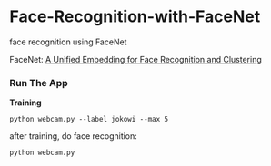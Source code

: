 # Face-Recognition-with-FaceNet
face recognition using FaceNet

FaceNet: [A Unified Embedding for Face Recognition and Clustering](https://arxiv.org/abs/1503.03832)

### Run The App     
**Training**
```
python webcam.py --label jokowi --max 5
```

after training, do face recognition:
```
python webcam.py
```
